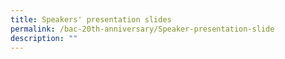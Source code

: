 ```yaml
---
title: Speakers' presentation slides
permalink: /bac-20th-anniversary/Speaker-presentation-slide
description: ""
---
```

